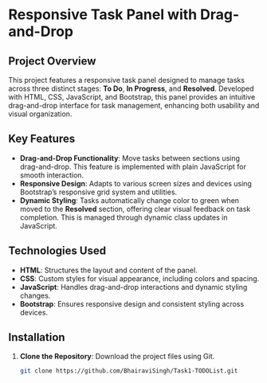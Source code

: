 # Responsive Task Panel with Drag-and-Drop

## Project Overview

This project features a responsive task panel designed to manage tasks across three distinct stages: **To Do**, **In Progress**, and **Resolved**. Developed with HTML, CSS, JavaScript, and Bootstrap, this panel provides an intuitive drag-and-drop interface for task management, enhancing both usability and visual organization.

## Key Features

- **Drag-and-Drop Functionality**: Move tasks between sections using drag-and-drop. This feature is implemented with plain JavaScript for smooth interaction.
- **Responsive Design**: Adapts to various screen sizes and devices using Bootstrap’s responsive grid system and utilities.
- **Dynamic Styling**: Tasks automatically change color to green when moved to the **Resolved** section, offering clear visual feedback on task completion. This is managed through dynamic class updates in JavaScript.

## Technologies Used

- **HTML**: Structures the layout and content of the panel.
- **CSS**: Custom styles for visual appearance, including colors and spacing.
- **JavaScript**: Handles drag-and-drop interactions and dynamic styling changes.
- **Bootstrap**: Ensures responsive design and consistent styling across devices.

## Installation

1. **Clone the Repository**: Download the project files using Git.
   ```bash
   git clone https://github.com/BhairaviSingh/Task1-TODOList.git
